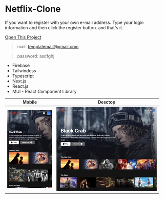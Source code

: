 # Netflix-Clone

If you want to register with your own e-mail address. Type your login information and then click the register button. and that's it.

[Open This Project](https://netflix-clone-imhalid.vercel.app)

> mail: templatemail@gmail.com

> password: asdfghj

- Firebase
- Tailwindcss
- Typescript
- Next.js
- React.js
- MUI - React Component Library

<table class="tg">
<thead>
  <tr>
    <th class="tg-0lax">Mobile</th>
    <th class="tg-0lax">Desctop</th>
  </tr>
</thead>
<tbody>
  <tr>
    <td class="tg-0lax"><img src="https://github.com/imhalid/netflix-clone/blob/main/styles/mobile.jpeg?raw=true" alt="Mobile"></td>
    <td class="tg-0lax"><img src="https://github.com/imhalid/netflix-clone/blob/main/styles/desktop.jpg?raw=true" alt="Desktop"></td>
  </tr>
</tbody>
</table>
